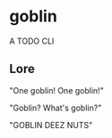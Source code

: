 # goblin

A TODO CLI

## Lore

"One goblin! One goblin!"

"Goblin? What's goblin?"

"GOBLIN DEEZ NUTS"
